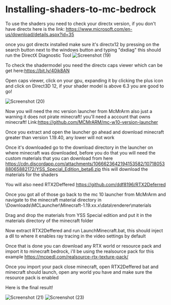 # Installing-shaders-to-mc-bedrock

To use the shaders you need to check your directx version, if you don't have directx here is the link: https://www.microsoft.com/en-us/download/details.aspx?id=35

once you got directx installed make sure it's directx12 by pressing on the search button next to the windows button and typing "dxdiag" this should run the DirectX Diagnostic Tool
![Screenshot (19)](https://user-images.githubusercontent.com/77900806/218931231-e778a5d8-9a22-403f-9b9a-6c4d47f7d183.png)

To check the shadermodel you need the directx caps viewer which can be get here:https://bit.ly/40ik8AN

Open caps viewer, click on your gpu, expanding it by clicking the plus icon and click on Direct3D 12, if your shader model is above 6.3 you are good to go!

![Screenshot (20)](https://user-images.githubusercontent.com/77900806/218932350-18bbdcfb-b52c-4a85-9199-1f10780c3268.png)

Now you will need the mc version launcher from McMrArm also just a warning it does not pirate minecraft! you'll need a account that owns minecraft!
Link:https://github.com/MCMrARM/mc-w10-version-launcher

Once you extract and open the launcher go ahead and download minecraft greater than version 1.19.40, any lower will not work 

Once it's downloaded go to the download directory in the launcher on where minecraft was downloaded, before you do that you will need the custom materials that you can download from here https://cdn.discordapp.com/attachments/1066623642194153582/1071805388065882172/YSS_Special_Edition_beta6.zip this will download the materials for the shaders

You will also need RTX2Deffered https://github.com/ddf8196/RTX2Deferred

Once you got all of those go back to the mc 10 launcher from McMrArm and navigate to the minecraft material directory in \Downloads\MCLauncher\Minecraft-1.19.xx.x\data\renderer\materials

Drag and drop the materials from YSS Special edition and put it in the materials directory of the minecraft folder

Now extract RTX2Deffered and run LaunchMinecraft.bat, this should inject a dll to where it enables ray tracing in the video settings by default

Once that is done you can download any RTX world or resource pack and import it to minecraft bedrock, i'll be using the realsource pack for this example
https://mcpedl.com/realsource-rtx-texture-pack/

Once you import your pack close minecraft, open RTX2Deffered bat and minecraft should launch, open any world you have and make sure the resource pack is enabled

Here is the final result!

![Screenshot (21)](https://user-images.githubusercontent.com/77900806/218938067-9d21f2cc-fb08-4e86-ae29-60fe87aae50f.png)
![Screenshot (23)](https://user-images.githubusercontent.com/77900806/218938624-809dbbce-6733-4abf-973a-8d2255664ac6.png)


